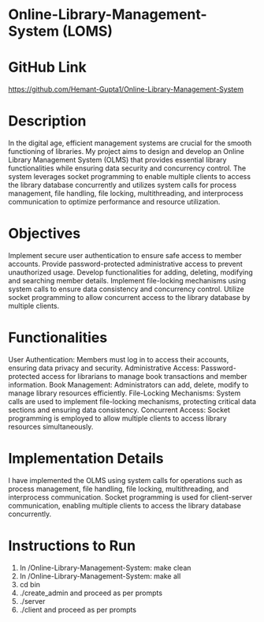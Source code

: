 # Online-Library-Management-System (LOMS)

# GitHub Link
https://github.com/Hemant-Gupta1/Online-Library-Management-System

# Description

In the digital age, efficient management systems are crucial for the smooth functioning of libraries. My project aims to design and develop an Online Library Management System (OLMS) that provides essential library functionalities while ensuring data security and concurrency control. The system leverages socket programming to enable multiple clients to access the library database concurrently and utilizes system calls for process management, file handling, file locking, multithreading, and interprocess communication to optimize performance and resource utilization.

# Objectives
Implement secure user authentication to ensure safe access to member accounts.
Provide password-protected administrative access to prevent unauthorized usage.
Develop functionalities for adding, deleting, modifying and searching member details.
Implement file-locking mechanisms using system calls to ensure data consistency and concurrency control.
Utilize socket programming to allow concurrent access to the library database by multiple clients.

# Functionalities
User Authentication: Members must log in to access their accounts, ensuring data privacy and security.
Administrative Access: Password-protected access for librarians to manage book transactions and member information.
Book Management: Administrators can add, delete, modify to manage library resources efficiently.
File-Locking Mechanisms: System calls are used to implement file-locking mechanisms, protecting critical data sections and ensuring data consistency.
Concurrent Access: Socket programming is employed to allow multiple clients to access library resources simultaneously.

# Implementation Details

I have implemented the OLMS using system calls for operations such as process management, file handling, file locking, multithreading, and interprocess communication. Socket programming is used for client-server communication, enabling multiple clients to access the library database concurrently.

# Instructions to Run
1. In /Online-Library-Management-System: make clean
2. In /Online-Library-Management-System: make all
3. cd bin
4. ./create_admin and proceed as per prompts
5. ./server
6. ./client and proceed as per prompts

